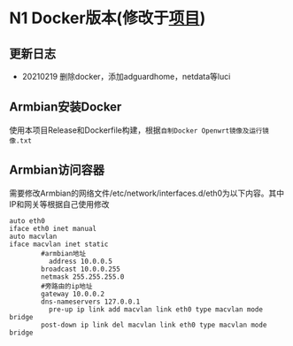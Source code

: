 # N1 Docker版本(修改于[项目](https://github.com/huangqian8/Cloud-N1-OpenWrt))

## 更新日志
- 20210219 删除docker，添加adguardhome，netdata等luci

## Armbian安装Docker

使用本项目Release和Dockerfile构建，根据`自制Docker Openwrt镜像及运行镜像.txt`

## Armbian访问容器
需要修改Armbian的网络文件/etc/network/interfaces.d/eth0为以下内容。其中IP和网关等根据自己使用修改
~~~
auto eth0
iface eth0 inet manual
auto macvlan
iface macvlan inet static
        #armbian地址
	      address 10.0.0.5
        broadcast 10.0.0.255
        netmask 255.255.255.0
        #旁路由的ip地址
        gateway 10.0.0.2
        dns-nameservers 127.0.0.1
	      pre-up ip link add macvlan link eth0 type macvlan mode bridge
  	    post-down ip link del macvlan link eth0 type macvlan mode bridge
~~~